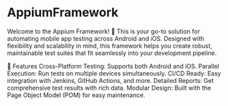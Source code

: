# AppiumFramework
Welcome to the Appium Framework! 🚀 This is your go-to solution for automating mobile app testing across Android and iOS. Designed with flexibility and scalability in mind, this framework helps you create robust, maintainable test suites that fit seamlessly into your development pipeline.

🌟 Features
Cross-Platform Testing: Supports both Android and iOS.
Parallel Execution: Run tests on multiple devices simultaneously.
CI/CD Ready: Easy integration with Jenkins, GitHub Actions, and more.
Detailed Reports: Get comprehensive test results with rich data.
Modular Design: Built with the Page Object Model (POM) for easy maintenance.

